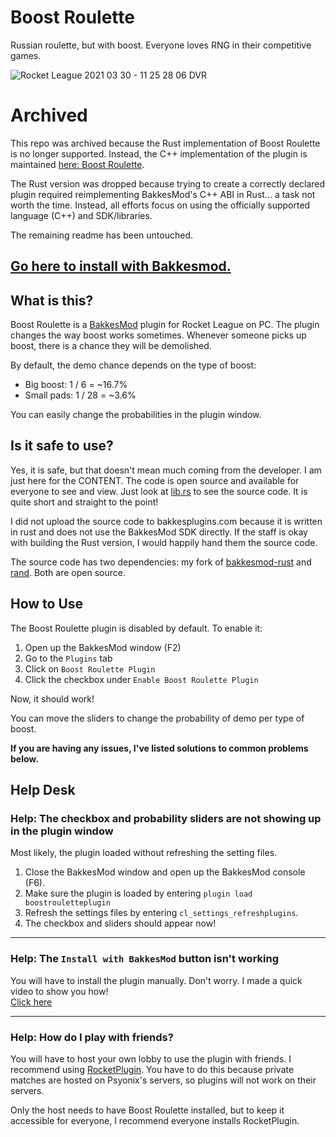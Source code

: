 # Boost Roulette

Russian roulette, but with boost. Everyone loves RNG in their competitive games.  

![Rocket League 2021 03 30 - 11 25 28 06 DVR](https://user-images.githubusercontent.com/8890971/113019258-65b90400-914f-11eb-9869-f81bb457c564.gif)

# Archived

This repo was archived because the Rust implementation of Boost Roulette is no longer supported. Instead, the C++ implementation of the plugin is maintained [here: Boost Roulette](https://github.com/Jakob-Strobl/boost-roulette).

The Rust version was dropped because trying to create a correctly declared plugin required reimplementing BakkesMod's C++ ABI in Rust... a task not worth the time. Instead, all efforts focus on using the officially supported language (C++) and SDK/libraries.

The remaining readme has been untouched.

## **[Go here to install with Bakkesmod.](https://bakkesplugins.com/plugins/view/207)**
  
## What is this?

Boost Roulette is a [BakkesMod](https://www.bakkesmod.com/) plugin for Rocket League on PC.
The plugin changes the way boost works sometimes.
Whenever someone picks up boost, there is a chance they will be demolished.  

By default, the demo chance depends on the type of boost:  

- Big boost: 1 / 6 = ~16.7%
- Small pads: 1 / 28 = ~3.6%

You can easily change the probabilities in the plugin window.

## Is it safe to use?

Yes, it is safe, but that doesn't mean much coming from the developer. I am just here for the CONTENT. The code is open source and available for everyone to see and view. Just look at [lib.rs](./src/lib.rs) to see the source code. It is quite short and straight to the point!  

I did not upload the source code to bakkesplugins.com because it is written in rust and does not use the BakkesMod SDK directly. If the staff is okay with building the Rust version, I would happily hand them the source code.

The source code has two dependencies: my fork of [bakkesmod-rust](https://github.com/Jakob-Strobl/bakkesmod-rust) and [rand](https://github.com/rust-random/rand). Both are open source.  

## How to Use

The Boost Roulette plugin is disabled by default. To enable it:

1. Open up the BakkesMod window (F2)
2. Go to the ```Plugins``` tab
3. Click on ```Boost Roulette Plugin```
4. Click the checkbox under ```Enable Boost Roulette Plugin```

Now, it should work!  

You can move the sliders to change the probability of demo per type of boost.

**If you are having any issues, I've listed solutions to common problems below.**

## Help Desk

### Help: The checkbox and probability sliders are not showing up in the plugin window

Most likely, the plugin loaded without refreshing the setting files.  

1. Close the BakkesMod window and open up the BakkesMod console (F6).
2. Make sure the plugin is loaded by entering ```plugin load boostrouletteplugin```
3. Refresh the settings files by entering ```cl_settings_refreshplugins```.
4. The checkbox and sliders should appear now!

---

### Help: The ```Install with BakkesMod``` button isn't working

You will have to install the plugin manually. Don't worry. I made a quick video to show you how!  
[Click here](https://youtu.be/EgsTUwlTjbM)

---

### Help: How do I play with friends?

You will have to host your own lobby to use the plugin with friends. I recommend using [RocketPlugin](https://bakkesplugins.com/plugins/view/26). You have to do this because private matches are hosted on Psyonix's servers, so plugins will not work on their servers.

Only the host needs to have Boost Roulette installed, but to keep it accessible for everyone, I recommend everyone installs RocketPlugin.
